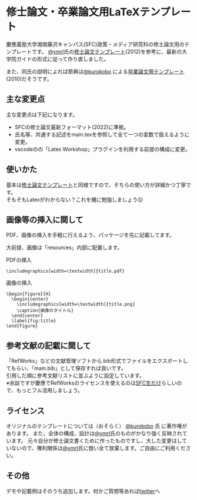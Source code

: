 修士論文・卒業論文用LaTeXテンプレート
=====================================

慶應義塾大学湘南藤沢キャンパス(SFC)政策・メディア研究科の修士論文用のテンプレートです。
[@ymrl](https://github.com/ymrl/)氏の[修士論文テンプレート](https://github.com/ymrl/thesis-template)(2012)を参考に、最新の大学院ガイドの形式に従って作り直しました。

また、同氏の説明によれば原典は[@kurokobo](http://twitter.com/kurokobo) による[卒業論文用テンプレート](http://wiki.kurokobo.com/index.php?LaTeX) (2010)だそうです。

主な変更点
---------

主な変更点は下記になります。

* SFCの修士論文最新フォーマット(2022)に準拠。  
* 氏名等、共通する記述をmain.texを参照して全て一つの変数で扱えるように変更。
* vscodeのの「Latex Workshop」プラグインを利用する前提の構成に変更。

使いかた
---------

基本は[修士論文テンプレート](https://github.com/ymrl/thesis-template)と同様ですので、そちらの使い方が詳細かつ丁寧です。  
そもそもLatexがわからない？これを機に勉強しましょう😌

画像等の挿入に関して
---------

PDF、画像の挿入を手軽に行えるよう、パッケージを先に記載してます。

大前提、画像は「resources」内部に配置します。

PDFの挿入
```
\includegraphics[width=\textwidth]{title.pdf}
```

画像の挿入
```
\begin{figure}[H]
  \begin{center}
    \includegraphics[width=\textwidth]{title.png}
    \caption{画像のタイトル}
  \end{center}
  \label{fig:title}
\end{figure}

```

参考文献の記載に関して
---------

「RefWorks」などの文献管理ソフトから.bib形式でファイルをエクスポートしてもらい、「main.bib」として保存すれば良いです。  
引用した順に参考文献リストに並ぶように設定しています。  
※余談ですが慶應でRefWorksのライセンスを使えるのは[SFC生だけ](https://libguides.lib.keio.ac.jp/refworks_new)らしいので、もっとフル活用しましょう。

ライセンス
---------
オリジナルのテンプレートについては（おそらく） [@kurokobo](http://twitter.com/kurokobo) 氏
に著作権があります。
また、全体の構成、設計は[@ymrl](https://github.com/ymrl/)氏のものがかなり強く反映されています。
元々自分が修士論文書くために作ったものですし、大した変更はしていないので、権利関係は[@ymrl](https://github.com/ymrl/)氏に倣い全て放棄します。ご自由にご利用ください。

その他
---------

デモや記載例はそのうち追加します。何かご質問等あれば[twitter](https://twitter.com/atomsphere5)へ